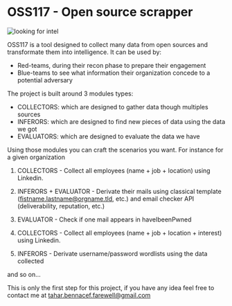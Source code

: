 # OSS117 - Open source scrapper 


<img src="https://img.static-smb.be/a/view/q75/w720/h480/2090887/e6c6eddf-3a56-4115-90fd-9d18764c912e-gif.gif" alt="looking for intel"/>

OSS117 is a tool designed to collect many data from open sources and transformate them into intelligence.
It can be used by:
- Red-teams, during their recon phase to prepare their engagement
- Blue-teams to see what information their organization concede to a potential adversary


The project is built around 3 modules types:
- COLLECTORS: which are designed to gather data though multiples sources
- INFERORS: which are designed to find new pieces of data using the data we got
- EVALUATORS: which are designed to evaluate the data we have


Using those modules you can craft the scenarios you want. For instance for a given organization

1. COLLECTORS - Collect all employees (name + job + location) using Linkedin. 
2. INFERORS + EVALUATOR - Derivate their mails using classical template (fistname.lastname@orgname.tld, etc.)
and email checker API (deliverability, reputation, etc.)
3. EVALUATOR - Check if one mail appears in haveIbeenPwned


1. COLLECTORS - Collect all employees (name + job + location + interest) using Linkedin. 
2. INFERORS - Derivate username/password wordlists using the data collected

and so on...


This is only the first step for this project, if you have any idea feel free to contact me at tahar.bennacef.farewell@gmail.com
